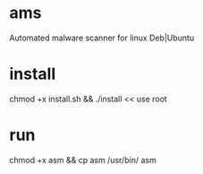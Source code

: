 # ams
Automated malware scanner for linux Deb|Ubuntu

# install
chmod +x install.sh && ./install << use root 

# run
chmod +x asm && cp asm /usr/bin/ 
asm 


